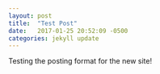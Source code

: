 ```yaml
---
layout: post
title:  "Test Post"
date:   2017-01-25 20:52:09 -0500
categories: jekyll update
---
```

Testing the posting format for the new site!
